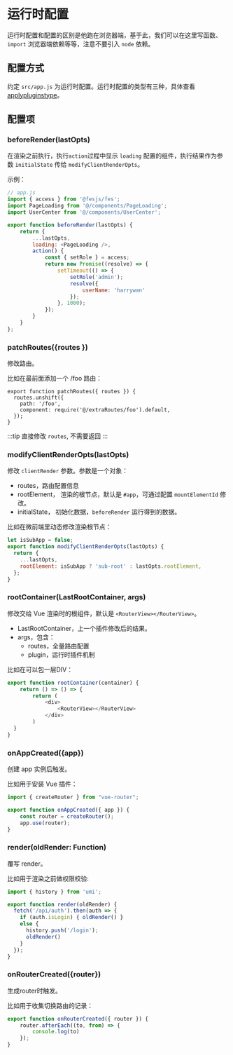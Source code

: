 # 运行时配置

运行时配置和配置的区别是他跑在浏览器端，基于此，我们可以在这里写函数、`import` 浏览器端依赖等等，注意不要引入 `node` 依赖。

## 配置方式
约定 `src/app.js` 为运行时配置。运行时配置的类型有三种，具体查看[applypluginstype](../reference/api/#applypluginstype)。

## 配置项

### beforeRender(lastOpts)

在渲染之前执行，执行`action`过程中显示 `loading` 配置的组件，执行结果作为参数 `initialState` 传给 `modifyClientRenderOpts`。

示例：
```js
// app.js
import { access } from '@fesjs/fes';
import PageLoading from '@/components/PageLoading';
import UserCenter from '@/components/UserCenter';

export function beforeRender(lastOpts) {
    return {
        ...lastOpts,
        loading: <PageLoading />,
        action() {
            const { setRole } = access;
            return new Promise((resolve) => {
                setTimeout(() => {
                    setRole('admin');
                    resolve({
                        userName: 'harrywan'
                    });
                }, 1000);
            });
        }
    }
};
```

### patchRoutes({routes })
修改路由。

比如在最前面添加一个 /foo 路由：
```
export function patchRoutes({ routes }) {
  routes.unshift({
    path: '/foo',
    component: require('@/extraRoutes/foo').default,
  });
}
```
:::tip
直接修改 `routes`, 不需要返回
:::

### modifyClientRenderOpts(lastOpts)
修改 `clientRender` 参数。参数是一个对象：
- routes，路由配置信息
- rootElement， 渲染的根节点，默认是 `#app`，可通过配置 `mountElementId` 修改。
- initialState， 初始化数据，`beforeRender` 运行得到的数据。

比如在微前端里动态修改渲染根节点：
```js
let isSubApp = false;
export function modifyClientRenderOpts(lastOpts) {
  return {
    ...lastOpts,
    rootElement: isSubApp ? 'sub-root' : lastOpts.rootElement,    
  };
}
```

### rootContainer(LastRootContainer, args)
修改交给 Vue 渲染时的根组件，默认是 `<RouterView></RouterView>`。

- LastRootContainer，上一个插件修改后的结果。
- args，包含：
    - routes，全量路由配置
    - plugin，运行时插件机制

比如在可以包一层DIV：
```js
export function rootContainer(container) {
    return () => () => {
        return (
            <div>
                <RouterView></RouterView>
            </div>
        )
  }
}

```

### onAppCreated({app})
创建 app 实例后触发。

比如用于安装 Vue 插件：
```js
import { createRouter } from "vue-router";

export function onAppCreated({ app }) {
    const router = createRouter();
    app.use(router);
}

```

### render(oldRender: Function)
覆写 render。

比如用于渲染之前做权限校验:
```js
import { history } from 'umi';

export function render(oldRender) {
  fetch('/api/auth').then(auth => {
    if (auth.isLogin) { oldRender() }
    else { 
      history.push('/login'); 
      oldRender()
    }
  });
}
```



### onRouterCreated({router})
生成router时触发。

比如用于收集切换路由的记录：
```js
export function onRouterCreated({ router }) {
    router.afterEach((to, from) => {
        console.log(to)
    });
}
```
